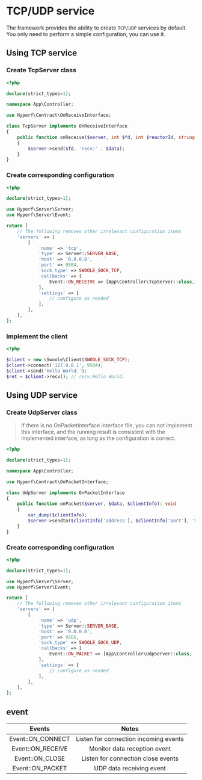 # TCP/UDP service

The framework provides the ability to create `TCP/UDP` services by default. You only need to perform a simple configuration, you can use it.

## Using TCP service

### Create TcpServer class

```php
<?php

declare(strict_types=1);

namespace App\Controller;

use Hyperf\Contract\OnReceiveInterface;

class TcpServer implements OnReceiveInterface
{
    public function onReceive($server, int $fd, int $reactorId, string $data): void
    {
        $server->send($fd, 'recv:' . $data);
    }
}

```

### Create corresponding configuration

```php
<?php

declare(strict_types=1);

use Hyperf\Server\Server;
use Hyperf\Server\Event;

return [
    // The following removes other irrelevant configuration items
    'servers' => [
        [
            'name' => 'tcp',
            'type' => Server::SERVER_BASE,
            'host' => '0.0.0.0',
            'port' => 9504,
            'sock_type' => SWOOLE_SOCK_TCP,
            'callbacks' => [
                Event::ON_RECEIVE => [App\Controller\TcpServer::class, 'onReceive'],
            ],
            'settings' => [
                // configure as needed
            ],
        ],
    ],
];

```

### Implement the client

```php
<?php

$client = new \Swoole\Client(SWOOLE_SOCK_TCP);
$client->connect('127.0.0.1', 9504);
$client->send('Hello World.');
$ret = $client->recv(); // recv:Hello World.
```

## Using UDP service

### Create UdpServer class

> If there is no OnPacketInterface interface file, you can not implement this interface, and the running result is consistent with the implemented interface, as long as the configuration is correct.

```php
<?php

declare(strict_types=1);

namespace App\Controller;

use Hyperf\Contract\OnPacketInterface;

class UdpServer implements OnPacketInterface
{
    public function onPacket($server, $data, $clientInfo): void
    {
        var_dump($clientInfo);
        $server->sendto($clientInfo['address'], $clientInfo['port'], 'Server:' . $data);
    }
}

```

### Create corresponding configuration

```php
<?php

declare(strict_types=1);

use Hyperf\Server\Server;
use Hyperf\Server\Event;

return [
    // The following removes other irrelevant configuration items
    'servers' => [
        [
            'name' => 'udp',
            'type' => Server::SERVER_BASE,
            'host' => '0.0.0.0',
            'port' => 9505,
            'sock_type' => SWOOLE_SOCK_UDP,
            'callbacks' => [
                Event::ON_PACKET => [App\Controller\UdpServer::class, 'onPacket'],
            ],
            'settings' => [
                // configure as needed
            ],
        ],
    ],
];

```

## event

| Events | Notes |
| :---------------: | :---------------: |
| Event::ON_CONNECT | Listen for connection incoming events |
| Event::ON_RECEIVE | Monitor data reception event |
| Event::ON_CLOSE | Listen for connection close events |
| Event::ON_PACKET | UDP data receiving event |
